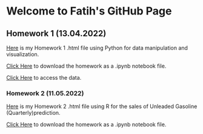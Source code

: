 # Welcome to Fatih's GitHub Page

## Homework 1 (13.04.2022)

  [Here](Files\Homework1\Homework1.html) is my Homework 1 .html file using Python for data manipulation and visualization.
  
  [Click Here](Files\Homework1\Homework1.ipynb) to download the homework as a .ipynb notebook file.
  
  [Click Here](Files\Homework1\Data.zip) to access the data.
    
### Homework 2 (11.05.2022)
  [Here](Files\Homework2\Homework2.html) is my Homework 2 .html file using R for the sales of Unleaded Gasoline (Quarterly)prediction.
  
  [Click Here](Files\Homework2\Homework2.ipynb) to download the homework as a .ipynb notebook file.
